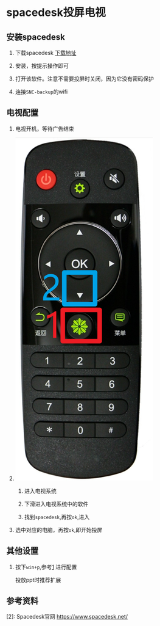 # spacedesk投屏电视

## 安装spacedesk

1. 下载spacedesk [下载地址](https://spacedesk.net/downloadidd64)

2. 安装，按提示操作即可

3. 打开该软件。注意不需要投屏时关闭，因为它没有密码保护

4. 连接`SNC-backup`的wifi

## 电视配置

1. 电视开机，等待广告结束

2. ![](../.assests/2023-09-15-15-43-02-image.png)
   
   1. 进入电视系统
   
   2. 下滑进入电视系统中的软件
   
   3. 找到`spacedesk`,再按`ok`,进入

3. 选中对应的电脑，再按`ok`,即开始投屏

## 其他设置

1. 按下`win+p`,参考[1] 进行配置
   
   投放ppt时推荐扩展

## 参考资料

[1]: [Windows+P快捷键中出现的4个模式到底有什么区别](https://zhuanlan.zhihu.com/p/444864419)

[2]: Spacedesk官网 https://www.spacedesk.net/
